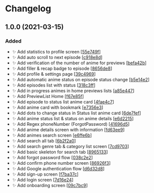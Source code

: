 # Changelog

<a name="1.0.0"></a>
## 1.0.0 (2021-03-15)

### Added

- ✨ Add statistics to profile screen [[55e749f](https://github.com/ishiro-io/ishiro-mobile/commit/55e749fba26444d0d1c5ec59a100a51c5deb0816)]
- ✨ Add auto scroll to next episode [[c918e8d](https://github.com/ishiro-io/ishiro-mobile/commit/c918e8d4737a8f3f537eb98d60d57360a1215240)]
- ✨ Add verification of the number of anime for previews [[befa42b](https://github.com/ishiro-io/ishiro-mobile/commit/befa42b911723af6667e2f0abd07b071a924f2e3)]
- ✨ Add filler &amp; recap badge to episode [[8656de8](https://github.com/ishiro-io/ishiro-mobile/commit/8656de8686b779a125c5a3deff2f15e3d5569bb4)]
- ✨ Add profile &amp; settings page [[39c4969](https://github.com/ishiro-io/ishiro-mobile/commit/39c496937baa8c8f1fd437a96f975a72374fde8e)]
- ✨ Add automatic anime status on episode status change [[b5e14e2](https://github.com/ishiro-io/ishiro-mobile/commit/b5e14e2e2fdfed446a3b92893c15bf4abd6da6ff)]
- ✨ Add episodes list with status [[318c3ff](https://github.com/ishiro-io/ishiro-mobile/commit/318c3ff45df25527c08e4a6b35a19b74de07dd70)]
- ✨ Add in progress animes in home previews lists [[a85e447](https://github.com/ishiro-io/ishiro-mobile/commit/a85e44787483926cefabf5b8c2fc333be13040e8)]
- ✨ Add PreviewList Home [[f67e85f](https://github.com/ishiro-io/ishiro-mobile/commit/f67e85ff3f189022992bc7bca2c744bc26e3b60b)]
- ✨ Add episode to status list anime card [[4fae4c7](https://github.com/ishiro-io/ishiro-mobile/commit/4fae4c7030255768abd8bd6abe2794d12184298c)]
- ✨ Add anime card with bookmark [[e7356e3](https://github.com/ishiro-io/ishiro-mobile/commit/e7356e3d7e0cd03d49b2a46577355ca7efcb8dc7)]
- ✨ Add dots to change status in Status list anime card [[6de7fef](https://github.com/ishiro-io/ishiro-mobile/commit/6de7fef0c88ce647a360d71f525cf658acb7fb02)]
- ✨ Add anime status list &amp; status on anime details [[e6d2215](https://github.com/ishiro-io/ishiro-mobile/commit/e6d2215873165f00b60e6534d0f484d8b546d1d7)]
- ✨ Add Regex phoneNumber (ForgotPassword) [[41696d5](https://github.com/ishiro-io/ishiro-mobile/commit/41696d5475091718fac8cc6a0582744878fc2736)]
- ✨ Add anime details screen with information [[fd63ee9](https://github.com/ishiro-io/ishiro-mobile/commit/fd63ee9caac697f342e04cfb20d395b5003e67ec)]
- ✨ Add animes search screen [[e6ffe6b](https://github.com/ishiro-io/ishiro-mobile/commit/e6ffe6bd7dfb03a2aeea9345b83714fd97a23e59)]
- ✨ Add search all tab [[6b2f2a0](https://github.com/ishiro-io/ishiro-mobile/commit/6b2f2a0a6f7e64da56e96eeb029bc33fc8c5fdd8)]
- ✨ Add search genre tab &amp; category list screen [[7cd9703](https://github.com/ishiro-io/ishiro-mobile/commit/7cd9703441baf31d748526f73708c9fbad3111d8)]
- ✨ Add basic skeleton for search tab [[8965133](https://github.com/ishiro-io/ishiro-mobile/commit/896513378b03f9bf34518583b90fd7cf59f25d71)]
- ✨ Add forgot password flow [[038c2e2](https://github.com/ishiro-io/ishiro-mobile/commit/038c2e2d5474d1e9d76498efc5ca19e1f978c45c)]
- ✨ Add confirm phone number screen [[86926f3](https://github.com/ishiro-io/ishiro-mobile/commit/86926f38f346d702bf28578a0eed6dae148251d8)]
- ✨ Add Google authentication flow [[d6d32d8](https://github.com/ishiro-io/ishiro-mobile/commit/d6d32d82f936fa3dd6199ff1cef7f5349be7eb57)]
- ✨ Add sign-up screen [[f7ba37c](https://github.com/ishiro-io/ishiro-mobile/commit/f7ba37c4659fb56ff9c99aa4cd9b90bcd042b54b)]
- ✨ Add login screen [[7d16e24](https://github.com/ishiro-io/ishiro-mobile/commit/7d16e24a31055b325809a88068f5462e205e5e13)]
- ✨ Add onboarding screen [[09c7bc9](https://github.com/ishiro-io/ishiro-mobile/commit/09c7bc98d909f6870adb36f96bab314be9551428)]